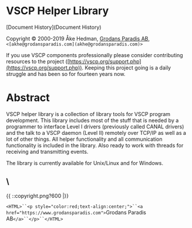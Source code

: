 # VSCP Helper Library

[Document History](Document History)

Copyright © 2000-2019 Åke Hedman, [Grodans Paradis AB](https://www.grodansparadis.com), `<[akhe@grodansparadis.com](akhe@grodansparadis.com)>` 

If you use VSCP components professionally please consider contributing resources to the project ([https://vscp.org/support.php](https://vscp.org/support.php)). Keeping this project going is a daily struggle and has been so for fourteen years now.

# Abstract

VSCP helper library is a collection of library tools for VSCP program development. This library includes most of the stuff that is needed by a programmer to interface Level I drivers (previously called CANAL drivers) and the talk to a VSCP daemon (Level II) remotely over TCP/IP as well as a lot of other things. All helper functionality and all communication functionality is included in the library. Also ready to work with threads for receiving and transmitting events.

The library is currently available for Unix/Linux and for Windows.

\\ 
----
{{  ::copyright.png?600  |}}

`<HTML>``<p style="color:red;text-align:center;">``<a href="https://www.grodansparadis.com">`Grodans Paradis AB`</a>``</p>``</HTML>`


